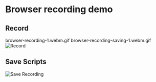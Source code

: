 # Browser recording demo

## Record
browser-recording-1.webm.gif		browser-recording-saving-1.webm.gif
![Record](browser-recording-1.webm.gif)

## Save Scripts
![Save Recording](browser-recording-saving-1.webm.gif)


